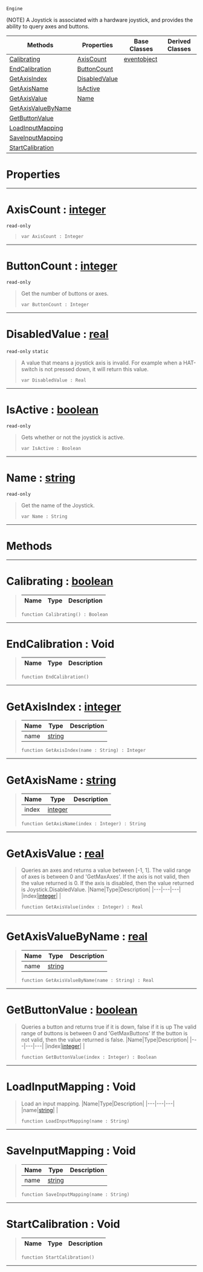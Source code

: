  `Engine`

(NOTE) A Joystick is associated with a hardware joystick, and provides the ability to query axes and buttons.

|Methods|Properties|Base Classes|Derived Classes|
|---|---|---|---|
|[ Calibrating](https://github.com/PlasmaEngine/PlasmaDocs/blob/master/code_reference/class_reference/joystick.markdown#calibrating-plasma-engine)|[ AxisCount](https://github.com/PlasmaEngine/PlasmaDocs/blob/master/code_reference/class_reference/joystick.markdown#axiscount-plasma-engine-do)|[eventobject](https://github.com/PlasmaEngine/PlasmaDocs/blob/master/code_reference/class_reference/eventobject.markdown)| |
|[ EndCalibration](https://github.com/PlasmaEngine/PlasmaDocs/blob/master/code_reference/class_reference/joystick.markdown#endcalibration-void)|[ ButtonCount](https://github.com/PlasmaEngine/PlasmaDocs/blob/master/code_reference/class_reference/joystick.markdown#buttoncount-plasma-engine)| | |
|[ GetAxisIndex](https://github.com/PlasmaEngine/PlasmaDocs/blob/master/code_reference/class_reference/joystick.markdown#getaxisindex-plasma-engine)|[ DisabledValue](https://github.com/PlasmaEngine/PlasmaDocs/blob/master/code_reference/class_reference/joystick.markdown#disabledvalue-plasma-engin)| | |
|[ GetAxisName](https://github.com/PlasmaEngine/PlasmaDocs/blob/master/code_reference/class_reference/joystick.markdown#getaxisname-plasma-engine)|[ IsActive](https://github.com/PlasmaEngine/PlasmaDocs/blob/master/code_reference/class_reference/joystick.markdown#isactive-plasma-engine-doc)| | |
|[ GetAxisValue](https://github.com/PlasmaEngine/PlasmaDocs/blob/master/code_reference/class_reference/joystick.markdown#getaxisvalue-plasma-engine)|[ Name](https://github.com/PlasmaEngine/PlasmaDocs/blob/master/code_reference/class_reference/joystick.markdown#name-plasma-engine-documen)| | |
|[ GetAxisValueByName](https://github.com/PlasmaEngine/PlasmaDocs/blob/master/code_reference/class_reference/joystick.markdown#getaxisvaluebyname-plasma)| | | |
|[ GetButtonValue](https://github.com/PlasmaEngine/PlasmaDocs/blob/master/code_reference/class_reference/joystick.markdown#getbuttonvalue-plasma-engi)| | | |
|[ LoadInputMapping](https://github.com/PlasmaEngine/PlasmaDocs/blob/master/code_reference/class_reference/joystick.markdown#loadinputmapping-void)| | | |
|[ SaveInputMapping](https://github.com/PlasmaEngine/PlasmaDocs/blob/master/code_reference/class_reference/joystick.markdown#saveinputmapping-void)| | | |
|[ StartCalibration](https://github.com/PlasmaEngine/PlasmaDocs/blob/master/code_reference/class_reference/joystick.markdown#startcalibration-void)| | | |


 #  Properties


---  
 #  AxisCount : [integer](https://github.com/PlasmaEngine/PlasmaDocs/blob/master/code_reference/lightning_base_types/integer.markdown)

 `read-only`

> 
> ``` lang=cpp, name=Lightning
> var AxisCount : Integer


---  
 #  ButtonCount : [integer](https://github.com/PlasmaEngine/PlasmaDocs/blob/master/code_reference/lightning_base_types/integer.markdown)

 `read-only`

> Get the number of buttons or axes.
> ``` lang=cpp, name=Lightning
> var ButtonCount : Integer


---  
 #  DisabledValue : [real](https://github.com/PlasmaEngine/PlasmaDocs/blob/master/code_reference/lightning_base_types/real.markdown)

 `read-only` `static`

> A value that means a joystick axis is invalid. For example when a HAT-switch is not pressed down, it will return this value.
> ``` lang=cpp, name=Lightning
> var DisabledValue : Real


---  
 #  IsActive : [boolean](https://github.com/PlasmaEngine/PlasmaDocs/blob/master/code_reference/lightning_base_types/boolean.markdown)

 `read-only`

> Gets whether or not the joystick is active.
> ``` lang=cpp, name=Lightning
> var IsActive : Boolean


---  
 #  Name : [string](https://github.com/PlasmaEngine/PlasmaDocs/blob/master/code_reference/lightning_base_types/string.markdown)

 `read-only`

> Get the name of the Joystick.
> ``` lang=cpp, name=Lightning
> var Name : String


---  
 #  Methods


---  
 #  Calibrating : [boolean](https://github.com/PlasmaEngine/PlasmaDocs/blob/master/code_reference/lightning_base_types/boolean.markdown)

> 
> |Name|Type|Description|
> |---|---|---|
> ``` lang=cpp, name=Lightning
> function Calibrating() : Boolean
> ``` 


---  
 #  EndCalibration : Void

> 
> |Name|Type|Description|
> |---|---|---|
> ``` lang=cpp, name=Lightning
> function EndCalibration()
> ``` 


---  
 #  GetAxisIndex : [integer](https://github.com/PlasmaEngine/PlasmaDocs/blob/master/code_reference/lightning_base_types/integer.markdown)

> 
> |Name|Type|Description|
> |---|---|---|
> |name|[string](https://github.com/PlasmaEngine/PlasmaDocs/blob/master/code_reference/lightning_base_types/string.markdown)| |
> ``` lang=cpp, name=Lightning
> function GetAxisIndex(name : String) : Integer
> ``` 


---  
 #  GetAxisName : [string](https://github.com/PlasmaEngine/PlasmaDocs/blob/master/code_reference/lightning_base_types/string.markdown)

> 
> |Name|Type|Description|
> |---|---|---|
> |index|[integer](https://github.com/PlasmaEngine/PlasmaDocs/blob/master/code_reference/lightning_base_types/integer.markdown)| |
> ``` lang=cpp, name=Lightning
> function GetAxisName(index : Integer) : String
> ``` 


---  
 #  GetAxisValue : [real](https://github.com/PlasmaEngine/PlasmaDocs/blob/master/code_reference/lightning_base_types/real.markdown)

> Queries an axes and returns a value between [-1, 1]. The valid range of axes is between 0 and 'GetMaxAxes'. If the axis is not valid, then the value returned is 0. If the axis is disabled, then the value returned is Joystick.DisabledValue.
> |Name|Type|Description|
> |---|---|---|
> |index|[integer](https://github.com/PlasmaEngine/PlasmaDocs/blob/master/code_reference/lightning_base_types/integer.markdown)| |
> ``` lang=cpp, name=Lightning
> function GetAxisValue(index : Integer) : Real
> ``` 


---  
 #  GetAxisValueByName : [real](https://github.com/PlasmaEngine/PlasmaDocs/blob/master/code_reference/lightning_base_types/real.markdown)

> 
> |Name|Type|Description|
> |---|---|---|
> |name|[string](https://github.com/PlasmaEngine/PlasmaDocs/blob/master/code_reference/lightning_base_types/string.markdown)| |
> ``` lang=cpp, name=Lightning
> function GetAxisValueByName(name : String) : Real
> ``` 


---  
 #  GetButtonValue : [boolean](https://github.com/PlasmaEngine/PlasmaDocs/blob/master/code_reference/lightning_base_types/boolean.markdown)

> Queries a button and returns true if it is down, false if it is up The valid range of buttons is between 0 and 'GetMaxButtons' If the button is not valid, then the value returned is false.
> |Name|Type|Description|
> |---|---|---|
> |index|[integer](https://github.com/PlasmaEngine/PlasmaDocs/blob/master/code_reference/lightning_base_types/integer.markdown)| |
> ``` lang=cpp, name=Lightning
> function GetButtonValue(index : Integer) : Boolean
> ``` 


---  
 #  LoadInputMapping : Void

> Load an input mapping.
> |Name|Type|Description|
> |---|---|---|
> |name|[string](https://github.com/PlasmaEngine/PlasmaDocs/blob/master/code_reference/lightning_base_types/string.markdown)| |
> ``` lang=cpp, name=Lightning
> function LoadInputMapping(name : String)
> ``` 


---  
 #  SaveInputMapping : Void

> 
> |Name|Type|Description|
> |---|---|---|
> |name|[string](https://github.com/PlasmaEngine/PlasmaDocs/blob/master/code_reference/lightning_base_types/string.markdown)| |
> ``` lang=cpp, name=Lightning
> function SaveInputMapping(name : String)
> ``` 


---  
 #  StartCalibration : Void

> 
> |Name|Type|Description|
> |---|---|---|
> ``` lang=cpp, name=Lightning
> function StartCalibration()
> ``` 


---  
 

 